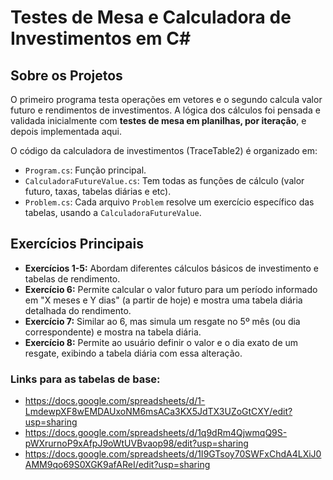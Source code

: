 # Testes de Mesa e Calculadora de Investimentos em C# 

## Sobre os Projetos

O primeiro programa testa operações em vetores e o segundo calcula valor futuro e rendimentos de investimentos. A lógica dos cálculos foi pensada e validada inicialmente com **testes de mesa em planilhas, por iteração**, e depois implementada aqui.


O código da calculadora de investimentos (TraceTable2) é organizado em:
* `Program.cs`: Função principal.
* `CalculadoraFutureValue.cs`: Tem todas as funções de cálculo (valor futuro, taxas, tabelas diárias e etc).
* `Problem.cs`: Cada arquivo `Problem` resolve um exercício específico das tabelas, usando a `CalculadoraFutureValue`.

## Exercícios Principais

* **Exercícios 1-5:** Abordam diferentes cálculos básicos de investimento e tabelas de rendimento.
* **Exercício 6:** Permite calcular o valor futuro para um período informado em "X meses e Y dias" (a partir de hoje) e mostra uma tabela diária detalhada do rendimento.
* **Exercício 7:** Similar ao 6, mas simula um resgate no 5º mês (ou dia correspondente) e mostra na tabela diária.
* **Exercício 8:** Permite ao usuário definir o valor e o dia exato de um resgate, exibindo a tabela diária com essa alteração.

### Links para as tabelas de base:

* https://docs.google.com/spreadsheets/d/1-LmdewpXF8wEMDAUxoNM6msACa3KX5JdTX3UZoGtCXY/edit?usp=sharing
* https://docs.google.com/spreadsheets/d/1q9dRm4QjwmqQ9S-pWXrurnoP9xAfpJ9oWtUVBvaop98/edit?usp=sharing
* https://docs.google.com/spreadsheets/d/1I9GTsoy70SWFxChdA4LXiJ0AMM9qo69S0XGK9afAReI/edit?usp=sharing
